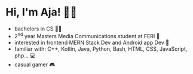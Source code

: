 # Hi, I'm Aja! 👩‍💻

- bachelors in CS 🧑‍🎓
- 2<sup>nd</sup> year Masters Media Communications student at FERI 🏫
- interested in frontend MERN Stack Dev and Android app Dev 📱
- familiar with: C++, Kotlin, Java, Python, Bash, HTML, CSS, JavaScript, php... 💻
- casual gamer 🎮
